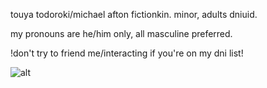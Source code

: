 touya todoroki/michael afton fictionkin. minor, adults dniuid.

my pronouns are he/him only, all masculine preferred.

!don't try to friend me/interacting if you're on my dni list!

![alt](https://img1.picmix.com/output/pic/normal/4/2/8/7/11927824_a4670.gif)
<!---
touyaoi/touyaoi is a ✨ special ✨ repository because its `README.md` (this file) appears on your GitHub profile.
You can click the Preview link to take a look at your changes.
--->
